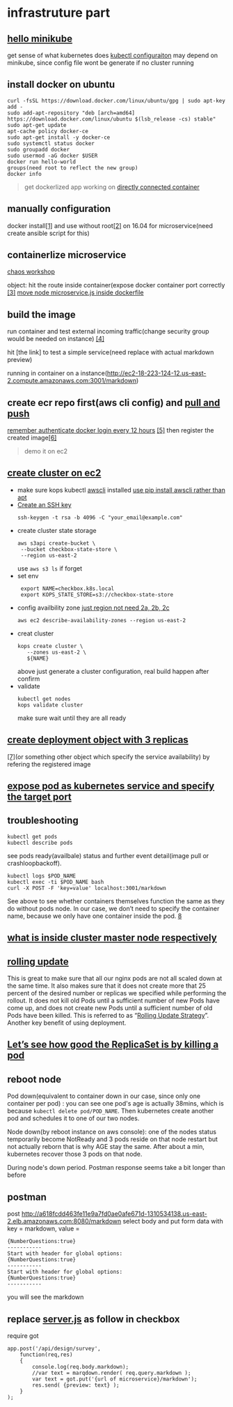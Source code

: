 infrastruture part
=====================
## [hello minikube](https://kubernetes.io/docs/tutorials/hello-minikube/)
get sense of what kubernetes does
[kubectl configuraiton](https://kubernetes.io/docs/tasks/tools/install-kubectl/#verifying-kubectl-configuration) may depend on minikube, since config file wont be generate if no cluster running

## install docker on ubuntu
```
curl -fsSL https://download.docker.com/linux/ubuntu/gpg | sudo apt-key add -
sudo add-apt-repository "deb [arch=amd64] https://download.docker.com/linux/ubuntu $(lsb_release -cs) stable"
sudo apt-get update
apt-cache policy docker-ce
sudo apt-get install -y docker-ce
sudo systemctl status docker
sudo groupadd docker
sudo usermod -aG docker $USER
docker run hello-world
groups(need root to reflect the new group)
docker info
```
> get dockerlized app working on [directly connected container](https://docs.aws.amazon.com/AmazonECR/latest/userguide/docker-basics.html)
## manually configuration

docker install[[1]](https://docs.docker.com/install/linux/docker-ce/ubuntu/) and use without root[[2]](https://docs.docker.com/install/linux/linux-postinstall/) on 16.04 for microservice(need create ansible script for this)
## containerlize microservice
[chaos workshop](https://github.com/CSC-DevOps/Chaos#setup)

object: hit the route inside container(expose docker container port correctly [[3]](https://stackoverflow.com/questions/33379393/docker-env-vs-run-export)
[move node microservice.js inside dockerfile](https://nodejs.org/de/docs/guides/nodejs-docker-webapp/#creating-a-dockerfile)
## build the image

run container and test external incoming traffic(change security group would be needed on instance)
[[4]](https://docs.aws.amazon.com/AWSEC2/latest/UserGuide/using-network-security.html) 

hit [the link] to test a simple service(need replace with actual markdown preview) 

running in container on a instance(http://ec2-18-223-124-12.us-east-2.compute.amazonaws.com:3001/markdown)

## create ecr repo first(aws cli config) and [pull and push](https://kubernetes.io/docs/concepts/containers/images/#using-aws-ec2-container-registry) 

[remember authenticate docker login every 12 hours](https://docs.aws.amazon.com/AmazonECR/latest/userguide/ECR_AWSCLI.html#AWSCLI_get-login)
[[5]](https://docs.aws.amazon.com/cli/latest/userguide/cli-chap-configure.html#cli-quick-configuration) then register the created image[[6]](https://docs.aws.amazon.com/AmazonECR/latest/userguide/docker-basics.html) 

> demo it on ec2
  
## [create cluster on ec2](https://github.com/kubernetes/kops/blob/master/docs/aws.md)
 * make sure kops kubectl [awscli](https://docs.aws.amazon.com/cli/latest/userguide/cli-chap-install.html#install-tool-pip) installed
    [use pip install awscli rather than apt](https://docs.aws.amazon.com/cli/latest/userguide/install-linux.html)
 * [Create an SSH key](https://github.com/nathanpeck/nodejs-aws-workshop/tree/master/6%20-%20Kubernetes%20(kops)#4-create-an-ssh-key)
    ```
    ssh-keygen -t rsa -b 4096 -C "your_email@example.com"
    ```
 * create cluster state storage 
   ```
   aws s3api create-bucket \
    --bucket checkbox-state-store \
    --region us-east-2
   ```
   use ```aws s3 ls``` if forget
 * set env
   ```
    export NAME=checkbox.k8s.local
    export KOPS_STATE_STORE=s3://checkbox-state-store
   ```
 * config availbility zone
    [just region not need 2a, 2b, 2c](https://docs.aws.amazon.com/general/latest/gr/rande.html)
    ```
    aws ec2 describe-availability-zones --region us-east-2
    ```
 * creat cluster
     ```
     kops create cluster \
        --zones us-east-2 \
        ${NAME}
     ```  
     above just generate a cluster configuration, real build happen after confirm
 * validate
    ```
    kubectl get nodes
    kops validate cluster
    ```
    make sure wait until they are all ready
    
    
## [create deployment object with 3 replicas](https://kubernetes.io/docs/tutorials/stateless-application/expose-external-ip-address/)
  
[[7]](https://kubernetes.io/docs/concepts/workloads/controllers/deployment/)(or something other object which specify the service availability) by refering the registered image
## [expose pod as kubernetes service and specify the target port](https://kubernetes.io/docs/reference/generated/kubectl/kubectl-commands#expose)

## troubleshooting
```
kubectl get pods
kubectl describe pods
```
see pods ready(availbale) status and further event detail(image pull or crashloopbackoff).
```
kubectl logs $POD_NAME
kubectl exec -ti $POD_NAME bash
curl -X POST -F 'key=value' localhost:3001/markdown 
```
See above to see whether containers themselves function the same as they do without pods node.
In our case, we don’t need to specify the container name, because we only have one container inside the pod.
[8](https://kubernetes.io/docs/tutorials/kubernetes-basics/explore/explore-interactive/)

## [what is inside cluster master node respectively](https://kubernetes.io/docs/concepts/overview/components/)
## [rolling update](https://codeburst.io/getting-started-with-kubernetes-deploy-a-docker-container-with-kubernetes-in-5-minutes-eb4be0e96370)
This is great to make sure that all our nginx pods are not all scaled down at the same time. It also makes sure that it does not create more that 25 percent of the desired number or replicas we specified while performing the rollout. It does not kill old Pods until a sufficient number of new Pods have come up, and does not create new Pods until a sufficient number of old Pods have been killed. This is referred to as “[Rolling Update Strategy](https://www.bmc.com/blogs/kubernetes-deployment/)”. Another key benefit of using deployment.
## [Let’s see how good the ReplicaSet is by killing a pod](https://medium.com/@snewman/kubernetes-pods-replicasets-and-deployments-edc8959f978c)

## reboot node
 
Pod down(equivalent to container down in our case, since only one container per pod) : you can see one pod's age is actually 38mins, which is because `kubectl delete pod/POD_NAME`. Then kubernetes create another pod and schedules it to one of our two nodes.

Node down(by reboot instance on aws console): one of the nodes status temporarily become NotReady and 3 pods reside on that node restart but not actually reborn that is why AGE stay the same. After about a min, kubernetes recover those 3 pods on that node. 

During node's down period. Postman response seems take a bit longer than before

## postman
post http://a618fcdd463fe11e9a7fd0ae0afe671d-1310534138.us-east-2.elb.amazonaws.com:8080/markdown
select body and put form data with key = markdown, value = 
```
{NumberQuestions:true}
-----------
Start with header for global options:
{NumberQuestions:true}
-----------
Start with header for global options:
{NumberQuestions:true}
-----------
```
you will see the markdown

## replace [server.js](https://github.com/chrisparnin/checkbox.io/blob/master/server-side/site/server.js#L28) as follow in checkbox

require got
```
app.post('/api/design/survey', 
	function(req,res)
	{
		console.log(req.body.markdown);
		//var text = marqdown.render( req.query.markdown );
		var text = got.put('{url of microservice}/markdown');
		res.send( {preview: text} );
	}
);
```
